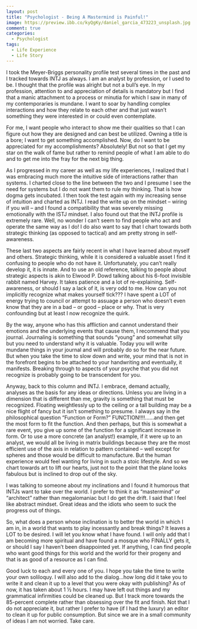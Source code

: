 ```yaml
---
layout: post
title: "Psychologist - Being A Mastermind is Painful!"
image: https://preview.ibb.co/kyQgKy/daniel_garcia_473223_unsplash.jpg
comment: true
categories:
  - Psychologist
tags:
  - Life Experience
  - Life Story
---
```


I took the Meyer-Briggs personality profile test several times in the past and I tracked towards INTJ as always. I am an analyst by profession, or I used to be. I thought that the profile was alright but not a bull’s eye. In my profession, attention to and appreciation of details is mandatory but I find that a manic attachment to a process or minutia for which I saw in many of my contemporaries is mundane. I want to soar by handling complex interactions and how they relate to each other and that just wasn’t something they were interested in or could even contemplate.

For me, I want people who interact to show me their qualities so that I can figure out how they are designed and can best be utilized. Owning a title is a bore; I want to get something accomplished. Now, do I want to be appreciated for my accomplishments? Absolutely! But not so that I get my star on the walk of fame but rather to remind people of what I am able to do and to get me into the fray for the next big thing.

As I progressed in my career as well as my life experiences, I realized that I was embracing much more the intuitive side of interactions rather than systems. I charted close to the line between the two and I presume I see the need for systems but I do not want them to rule my thinking. That is how dogma gets incubated. I then took the test again with my increasing sense of intuition and charted as INTJ. I read the write up on the mindset – wiring if you will – and I found a compatibility that was severely missing emotionally with the ISTJ mindset. I also found out that the INTJ profile is extremely rare. Well, no wonder I can’t seem to find people who act and operate the same way as I do! I do also want to say that I chart towards both strategic thinking (as opposed to tactical) and am pretty strong in self-awareness.

These last two aspects are fairly recent in what I have learned about myself and others. Strategic thinking, while it is considered a valuable asset I find it confusing to people who do not have it. Unfortunately, you can’t really develop it, it is innate. And to use an old reference, talking to people about strategic aspects is akin to Elwood P. Dowd talking about his 6-foot invisible rabbit named Harvey. It takes patience and a lot of re-explaining. Self-awareness, or should I say a lack of it, is very odd to me. How can you not implicitly recognize what makes yourself tick??? I have spent a LOT of energy trying to council or attempt to assuage a person who doesn’t even know that they are in a bad – or good – place or why. That is very confounding but at least I now recognize the quirk.

By the way, anyone who has this affliction and cannot understand their emotions and the underlying events that cause them, I recommend that you journal. Journaling is something that sounds “young” and somewhat silly but you need to understand why it is valuable. Today you will write mundane things in your journal and will probably do so for the near future. But when you take the time to slow down and write, your mind that is not in the forefront begins to be attached to your handwriting and eventually, it manifests. Breaking through to aspects of your psyche that you did not recognize is probably going to be transcendent for you.

Anyway, back to this column and INTJ. I embrace, demand actually, analyses as the basis for any ideas or directions. Unless you are living in a dimension that is different than me, gravity is something that must be recognized. Floating weightlessly up to the ceiling or a tall building may be a nice flight of fancy but it isn’t something to presume. I always say in the philosophical question “Function or Form?” FUNCTION!!!!……and then get the most form to fit the function. And then perhaps, but this is somewhat a rare event, you give up some of the function for a significant increase in form. Or to use a more concrete (an analyst!) example, if it were up to an analyst, we would all be living in matrix buildings because they are the most efficient use of the axis in relation to pattern contained – well except for spheres and those would be difficult to manufacture. But the human experience would feel wanting for living in such a stoic lifestyle. And so we chart towards art to lift our hearts, just not to the point that the plane looks fabulous but is inclined to drop out of the sky.

I was talking to someone about my inclinations and I found it humorous that INTJs want to take over the world. I prefer to think it as “mastermind” or “architect” rather than megalomaniac but I do get the drift. I said that I feel like abstract mindset. Great ideas and the idiots who seem to suck the progress out of things.

So, what does a person whose inclination is to better the world in which I am in, in a world that wants to play incessantly and break things? It leaves a LOT to be desired. I will let you know what I have found. I will only add that I am becoming more spiritual and have found a mosque who FINALLY gets it, or should I say I haven’t been disappointed yet. If anything, I can find people who want good things for this world and the world for their progeny and that is as good of a resource as I can find.

Good luck to each and every one of you. I hope you take the time to write your own soliloquy. I will also add to the dialog…how long did it take you to write it and clean it up to a level that you were okay with publishing? As of now, it has taken about 1 ½ hours. I may have left out things and my grammatical infirmities could be cleaned up. But I track more towards the 85-percent complete rather than obsessing over the fit and finish. Not that I do not appreciate it, but rather I prefer to have (if I had the luxury) an editor to clean it up for public consumption. But since we are in a small community of ideas I am not worried. Take care.
